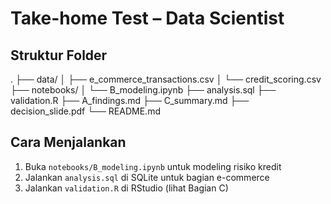 
# Take-home Test – Data Scientist

## Struktur Folder

.
├── data/
│   ├── e_commerce_transactions.csv
│   └── credit_scoring.csv
├── notebooks/
│   └── B_modeling.ipynb
├── analysis.sql
├── validation.R
├── A_findings.md
├── C_summary.md
├── decision_slide.pdf
└── README.md

## Cara Menjalankan

1. Buka `notebooks/B_modeling.ipynb` untuk modeling risiko kredit
2. Jalankan `analysis.sql` di SQLite untuk bagian e-commerce
3. Jalankan `validation.R` di RStudio (lihat Bagian C)
